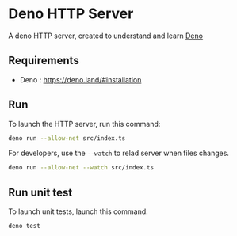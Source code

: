 # Deno HTTP Server
A deno HTTP server, created to understand and learn [Deno](deno.land)

## Requirements
- Deno : https://deno.land/#installation

## Run
To launch the HTTP server, run this command: 
```bash
deno run --allow-net src/index.ts
```

For developers, use the `--watch` to relad server when files changes. 
```bash
deno run --allow-net --watch src/index.ts
```

## Run unit test
To launch unit tests, launch this command:
```bash
deno test
```

